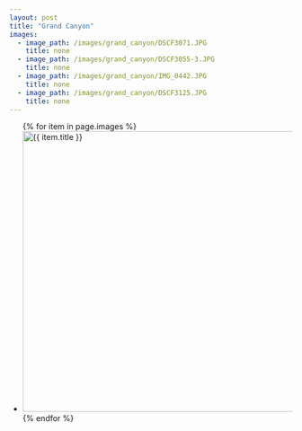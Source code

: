 ```yaml
---
layout: post
title: "Grand Canyon"
images: 
  - image_path: /images/grand_canyon/DSCF3071.JPG
    title: none
  - image_path: /images/grand_canyon/DSCF3055-3.JPG
    title: none
  - image_path: /images/grand_canyon/IMG_0442.JPG
    title: none
  - image_path: /images/grand_canyon/DSCF3125.JPG
    title: none
---
```


<ul>
  {% for item in page.images %} <br>
    <li>
      <a href="{{ item.link }}">
        <img width="500" src="{{ item.image_path }}" alt="{{ item.title }}" class="img-response">
      </a>
    </li>
  {% endfor %}
</ul>